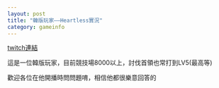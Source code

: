 ```yaml
---
layout: post
title: "韓版玩家——Heartless實況"
category: gameinfo
---
```


[twitch連結](https://www.twitch.tv/victory7777 "twitch連結")

這是一位韓版玩家，目前競技場8000以上，討伐首領也常打到LV5(最高等)

歡迎各位在他開播時問問題唷，相信他都很樂意回答的